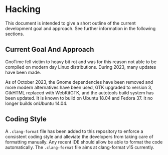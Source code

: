 # Hacking

This document is intended to give a short outline of the current development
goal and approach. See further information in the following sections.

## Current Goal And Approach

GnoTime fell victim to heavy bit rot and was for this reason not able to be
compiled on modern day Linux distributions. During 2023, many updates have
been made.

As of October 2023, the Gnome dependencies have been removed and more
modern alternatives have been used, GTK upgraded to version 3, GtkHTML
replaced with WebKitGTK, and the autotools build system has been updated.
It is known to build on Ubuntu 18.04 and Fedora 37. It no longer builds onUbuntu 14.04.

## Coding Style

A `.clang-format` file has been added to this repository to enforce a consistent
coding style and alleviate the developers from taking care of formatting
manually. Any recent IDE should allow be able to format the code automatically.
The `.clang-format`  file aims at clang-format v15 currently.
